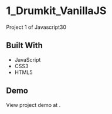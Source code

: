 # 1_Drumkit_VanillaJS
Project 1 of Javascript30

## Built With
* JavaScript
* CSS3
* HTML5


## Demo

View project demo at []().

